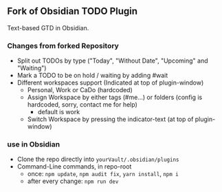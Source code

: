 ## Fork of Obsidian TODO Plugin

Text-based GTD in Obsidian.

### Changes from forked Repository
- Split out TODOs by type ("Today", "Without Date", "Upcoming" and "Waiting")
- Mark a TODO to be on hold / waiting by adding #wait
- Different workspaces support (Indicated at top of plugin-window)
  - Personal, Work or CaDo (hardcoded)
  - Assign Workspace by either tags (#me...) or folders (config is hardcoded, sorry, contact me for help)
    - default is work
  - Switch Workspace by pressing the indicator-text (at top of plugin-window)

### use in Obsidian
- Clone the repo directly into ```yourVault/.obsidian/plugins```
- Command-Line commands, in repo-root
  - once: ```npm update```, ```npm audit fix```, ```yarn install```, ```npm i```
  - after every change: ```npm run dev```
